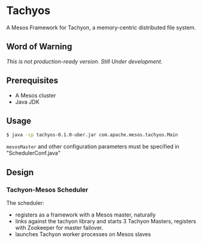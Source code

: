 # Tachyos
A Mesos Framework for Tachyon, a memory-centric distributed file system.
## Word of Warning

_This is not production-ready version. Still Under development._

## Prerequisites

- A Mesos cluster
- Java JDK

## Usage

```bash
$ java -cp tachyos-0.1.0-uber.jar com.apache.mesos.tachyos.Main
```
 `mesosMaster` and other configuration parameters must be specified in "SchedulerConf.java"

## Design

### Tachyon-Mesos Scheduler

The scheduler:

- registers as a framework with a Mesos master, naturally
- links against the tachyon library and starts 3 Tachyon Masters, registers with Zookeeper for master failover.
- launches Tachyon worker processes on Mesos slaves

